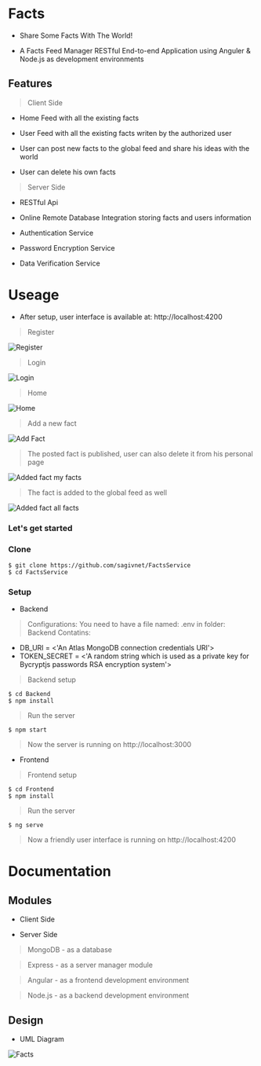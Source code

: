 # Facts

- Share Some Facts With The World!

- A Facts Feed Manager RESTful End-to-end Application using Anguler & Node.js as development environments

## Features

> Client Side

- Home Feed with all the existing facts

- User Feed with all the existing facts writen by the authorized user

- User can post new facts to the global feed and share his ideas with the world

- User can delete his own facts 

> Server Side

- RESTful Api

- Online Remote Database Integration storing facts and users information

- Authentication Service

- Password Encryption Service

- Data Verification Service

# Useage 

- After setup, user interface is available at: http://localhost:4200

> Register

<img src="https://i.ibb.co/M5PsJvL/register.png" title="Register">

> Login

<img src="https://i.ibb.co/rQH0cSB/login.png" title="Login">

> Home

<img src="https://i.ibb.co/4ghR63R/home.png" title="Home">

> Add a new fact

<img src="https://i.ibb.co/XxbsPXs/newFact.png" title="Add Fact">

> The posted fact is published, user can also delete it from his personal page

<img src="https://i.ibb.co/QHy7kHn/newFact2.png" title="Added fact my facts">

> The fact is added to the global feed as well

<img src="https://i.ibb.co/NxpM6M2/newFact3.png" title="Added fact all facts">


### Let's get started

### Clone

```shell
$ git clone https://github.com/sagivnet/FactsService
$ cd FactsService
```

### Setup

- Backend 


> Configurations: You need to have a file named: .env in folder: Backend Contatins:

- DB_URI        =  <'An Atlas MongoDB connection credentials URI'>
- TOKEN_SECRET  =  <'A random string which is used as a private key for Bycryptjs passwords RSA encryption system'>

> Backend setup

```shell
$ cd Backend
$ npm install
```

> Run the server

```shell
$ npm start
```

> Now the server is running on http://localhost:3000

- Frontend

> Frontend setup

```shell
$ cd Frontend
$ npm install
```

> Run the server

```shell
$ ng serve
```

> Now a friendly user interface is running on http://localhost:4200

# Documentation 

## Modules

- Client Side

- Server Side

> MongoDB - as a database

> Express - as a server manager module

> Angular - as a frontend development environment

> Node.js - as a backend development environment

## Design 

- UML Diagram

<img src="https://i.ibb.co/xzVgcp3/UML.png" title="Facts">
